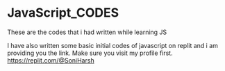 # JavaScript_CODES
These are the codes that i had written while learning JS

I have also written some basic initial codes of javascript on replit and i am providing you the link. Make sure you visit my profile first.
https://replit.com/@SoniHarsh
